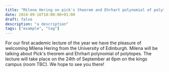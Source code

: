 ```yaml
---
title: "Milena Hering on pick's theorem and Ehrhart polynomial of polytopes"
date: 2024-09-16T18:00:00+01:00
draft: false
description: "a description"
tags: ["example", "tag"]
---
```

For our first academic lecture of the year we have the pleasure of welcoming Milena Hering from the University of Edinburgh. Milena will be talking about Pick's theorem and Ehrhart polynomial of polytopes. The lecture will take place on the 24th of September at 6pm on the kings campus (room TBC). We hope to see you there!
